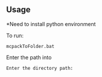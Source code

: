 ## Usage

*Need to install python environment
 
To run:
```
mcpackToFolder.bat
```

Enter the path into 
```
Enter the directory path:
```

